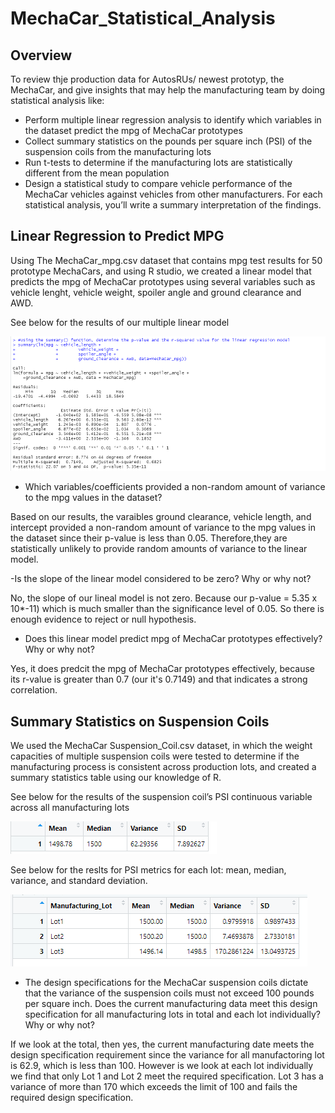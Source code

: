 # MechaCar_Statistical_Analysis

## Overview

To review thje production data for AutosRUs/ newest prototyp, the MechaCar, and give insights that may help the manufacturing team by doing statistical analysis like:

- Perform multiple linear regression analysis to identify which variables in the dataset predict the mpg of MechaCar prototypes
- Collect summary statistics on the pounds per square inch (PSI) of the suspension coils from the manufacturing lots
- Run t-tests to determine if the manufacturing lots are statistically different from the mean population
- Design a statistical study to compare vehicle performance of the MechaCar vehicles against vehicles from other manufacturers. For each statistical analysis, you’ll write a summary interpretation of the findings.

## Linear Regression to Predict MPG

Using The MechaCar_mpg.csv dataset that contains mpg test results for 50 prototype MechaCars, and using R studio, we created a linear model that predicts the mpg of MechaCar prototypes using several variables such as vehicle lenght, vehicle weight, spoiler angle and ground clearance and AWD. 

See below for the results of our multiple linear model

![image](https://github.com/gotica462/MechaCar_Statistical_Analysis/blob/main/P-value%20and%20R_square%20value.png)

- Which variables/coefficients provided a non-random amount of variance to the mpg values in the dataset?

Based on our results, the varaibles ground clearance, vehicle length, and intercept provided a non-random amount of variance to the mpg values in the dataset since their p-value is less than 0.05. Therefore,they are statistically unlikely to provide random amounts of variance to the linear model. 

 -Is the slope of the linear model considered to be zero? Why or why not?
 
No, the slope of our lineal model is not zero. Because our p-value = 5.35 x 10*-11) which is much smaller than the significance level of 0.05. So there is enough evidence to reject or null hypothesis. 
            
- Does this linear model predict mpg of MechaCar prototypes effectively? Why or why not?

Yes, it does predcit the mpg of MechaCar prototypes effectively, because its r-value is greater than 0.7 (our it's 0.7149) and that indicates a strong correlation.

## Summary Statistics on Suspension Coils

We used the MechaCar Suspension_Coil.csv dataset, in which  the weight capacities of multiple suspension coils were tested to determine if the manufacturing process is consistent across production lots, and created a summary statistics table using our knowledge of R.

See below for the results of the suspension coil’s PSI continuous variable across all manufacturing lots

![image](https://github.com/gotica462/MechaCar_Statistical_Analysis/blob/main/Total_Summary.png)

See below for the reslts for PSI metrics for each lot: mean, median, variance, and standard deviation.

![image](https://github.com/gotica462/MechaCar_Statistical_Analysis/blob/main/Lot_Summary.png)

- The design specifications for the MechaCar suspension coils dictate that the variance of the suspension coils must not exceed 100 pounds per square inch. Does the current manufacturing data meet this design specification for all manufacturing lots in total and each lot individually? Why or why not?

If we look at the total, then yes, the current manufacturing date meets the design specification requirement since the variance for all manufactoring lot is 62.9, which is less than 100. However is we look at each lot individually we find that only Lot 1 and Lot 2 meet the required specification. Lot 3 has a variance of more than 170 which exceeds the limit of 100 and fails the required design specification.




